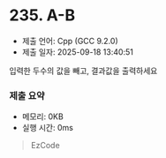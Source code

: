 # 235. A-B
- 제출 언어: Cpp (GCC 9.2.0)
- 제출 일자: 2025-09-18 13:40:51

입력한 두수의 값을 빼고, 결과값을 출력하세요


### 제출 요약
- 메모리: 0KB
- 실행 시간: 0ms

> EzCode
